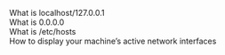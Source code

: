 What is localhost/127.0.0.1  
What is 0.0.0.0  
What is /etc/hosts  
How to display your machine’s active network interfaces
